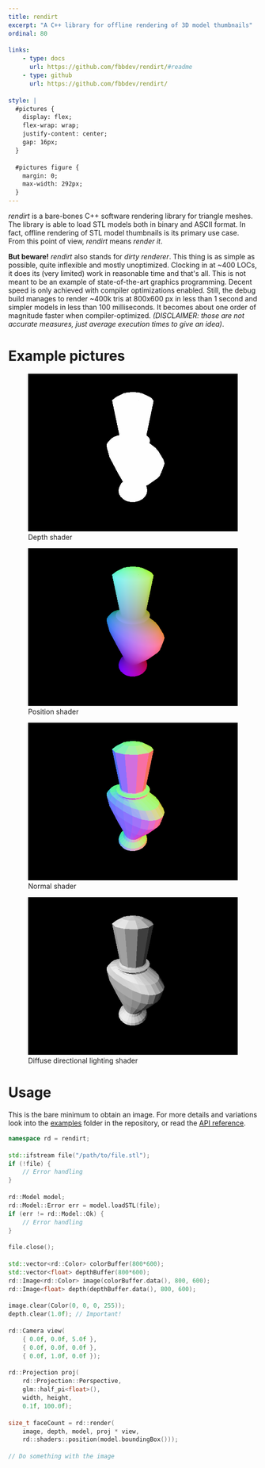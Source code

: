 ```yaml
---
title: rendirt
excerpt: "A C++ library for offline rendering of 3D model thumbnails"
ordinal: 80

links:
    - type: docs
      url: https://github.com/fbbdev/rendirt/#readme
    - type: github
      url: https://github.com/fbbdev/rendirt/

style: |
  #pictures {
    display: flex;
    flex-wrap: wrap;
    justify-content: center;
    gap: 16px;
  }

  #pictures figure {
    margin: 0;
    max-width: 292px;
  }
---
```


*rendirt* is a bare-bones C++ software rendering library for triangle meshes.
The library is able to load STL models both in binary and ASCII format.
In fact, offline rendering of STL model thumbnails is its primary use case.
From this point of view, *rendirt* means *render it*.

**But beware!** *rendirt* also stands for *dirty renderer*. This thing is as
simple as possible, quite inflexible and mostly unoptimized. Clocking in
at ~400 LOCs, it does its (very limited) work in reasonable time and
that's all. This is not meant to be an example of state-of-the-art graphics
programming. Decent speed is only achieved with compiler optimizations enabled.
Still, the debug build manages to render ~400k tris at 800x600 px in less than
1 second and simpler models in less than 100 milliseconds. It becomes about one
order of magnitude faster when compiler-optimized. *(DISCLAIMER: those are not
accurate measures, just average execution times to give an idea)*.

# Example pictures

<div id="pictures">
  <figure>
    <img title="Image rendered with the depth shader" src="/img/rendirt/depth.png">
    <figcaption>Depth shader</figcaption>
  </figure>
  <figure>
    <img title="Image rendered with the position shader" src="/img/rendirt/position.png">
    <figcaption>Position shader</figcaption>
  </figure>
  <figure>
    <img title="Image rendered with the normal shader" src="/img/rendirt/normal.png">
    <figcaption>Normal shader</figcaption>
  </figure>
  <figure>
    <img title="Image rendered with the diffuse directional lighting shader" src="/img/rendirt/diffuseDirectional.png">
    <figcaption>Diffuse directional lighting shader</figcaption>
  </figure>
</div>

# Usage

This is the bare minimum to obtain an image. For more details and variations
look into the [examples](https://github.com/fbbdev/rendirt/tree/master/examples)
folder in the repository, or read the [API reference](https://github.com/fbbdev/rendirt/#api-reference).

```c++
namespace rd = rendirt;

std::ifstream file("/path/to/file.stl");
if (!file) {
    // Error handling
}

rd::Model model;
rd::Model::Error err = model.loadSTL(file);
if (err != rd::Model::Ok) {
    // Error handling
}

file.close();

std::vector<rd::Color> colorBuffer(800*600);
std::vector<float> depthBuffer(800*600);
rd::Image<rd::Color> image(colorBuffer.data(), 800, 600);
rd::Image<float> depth(depthBuffer.data(), 800, 600);

image.clear(Color(0, 0, 0, 255));
depth.clear(1.0f); // Important!

rd::Camera view(
    { 0.0f, 0.0f, 5.0f },
    { 0.0f, 0.0f, 0.0f },
    { 0.0f, 1.0f, 0.0f });

rd::Projection proj(
    rd::Projection::Perspective,
    glm::half_pi<float>(),
    width, height,
    0.1f, 100.0f);

size_t faceCount = rd::render(
    image, depth, model, proj * view,
    rd::shaders::position(model.boundingBox()));

// Do something with the image
```
